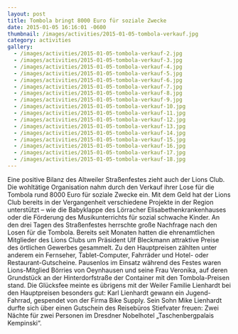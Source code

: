 ```yaml
---
layout: post
title: Tombola bringt 8000 Euro für soziale Zwecke
date: 2015-01-05 16:16:01 -0600
thumbnail: /images/activities/2015-01-05-tombola-verkauf.jpg
category: activities
gallery:
  - /images/activities/2015-01-05-tombola-verkauf-2.jpg
  - /images/activities/2015-01-05-tombola-verkauf-3.jpg
  - /images/activities/2015-01-05-tombola-verkauf-4.jpg
  - /images/activities/2015-01-05-tombola-verkauf-5.jpg
  - /images/activities/2015-01-05-tombola-verkauf-6.jpg
  - /images/activities/2015-01-05-tombola-verkauf-7.jpg
  - /images/activities/2015-01-05-tombola-verkauf-8.jpg
  - /images/activities/2015-01-05-tombola-verkauf-9.jpg
  - /images/activities/2015-01-05-tombola-verkauf-10.jpg
  - /images/activities/2015-01-05-tombola-verkauf-11.jpg
  - /images/activities/2015-01-05-tombola-verkauf-12.jpg
  - /images/activities/2015-01-05-tombola-verkauf-13.jpg
  - /images/activities/2015-01-05-tombola-verkauf-14.jpg
  - /images/activities/2015-01-05-tombola-verkauf-15.jpg
  - /images/activities/2015-01-05-tombola-verkauf-16.jpg
  - /images/activities/2015-01-05-tombola-verkauf-17.jpg
  - /images/activities/2015-01-05-tombola-verkauf-18.jpg
---
```


Eine positive Bilanz des Altweiler Straßenfestes zieht auch der Lions Club. Die wohltätige Organisation nahm durch den Verkauf ihrer Lose für die Tombola rund 8000 Euro für soziale Zwecke ein. Mit dem Geld hat der Lions Club bereits in der Vergangenheit verschiedene Projekte in der Region unterstützt – wie die Babyklappe des Lörracher Elisabethenkrankenhauses oder die Förderung des Musikunterrichts für sozial schwache Kinder. An den drei Tagen des Straßenfestes herrschte große Nachfrage nach den Losen für die Tombola. Bereits seit Monaten hatten die ehrenamtlichen Mitglieder des Lions Clubs um Präsident Ulf Bleckmann attraktive Preise des örtlichen Gewerbes gesammelt. Zu den Hauptpreisen zählten unter anderem ein Fernseher, Tablet-Computer, Fahrräder und Hotel- oder Restaurant-Gutscheine. Pausenlos im Einsatz während des Festes waren Lions-Mitglied Börries von Oeynhausen und seine Frau Veronika, auf deren Grundstück an der Hinterdorfstraße der Container mit den Tombola-Preisen stand. Die Glücksfee meinte es übrigens mit der Weiler Familie Lienhardt bei den Hauptpreisen besonders gut: Karl Lienhardt gewann ein Jugend-Fahrrad, gespendet von der Firma Bike Supply. Sein Sohn Mike Lienhardt  durfte sich über einen Gutschein des Reisebüros Stiefvater freuen: Zwei Nächte für zwei Personen im Dresdner Nobelhotel „Taschenbergpalais Kempinski“.